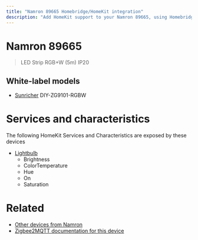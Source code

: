```yaml
---
title: "Namron 89665 Homebridge/HomeKit integration"
description: "Add HomeKit support to your Namron 89665, using Homebridge, Zigbee2MQTT and homebridge-z2m."
---
```

<!---
This file has been GENERATED using src/docgen/docgen.ts
DO NOT EDIT THIS FILE MANUALLY!
-->
# Namron 89665
> LED Strip RGB+W (5m) IP20


## White-label models
* [Sunricher](../index.md#sunricher) DIY-ZG9101-RGBW

# Services and characteristics
The following HomeKit Services and Characteristics are exposed by
these devices

* [Lightbulb](../../light.md)
  * Brightness
  * ColorTemperature
  * Hue
  * On
  * Saturation


# Related
* [Other devices from Namron](../index.md#namron)
* [Zigbee2MQTT documentation for this device](https://www.zigbee2mqtt.io/devices/89665.html)